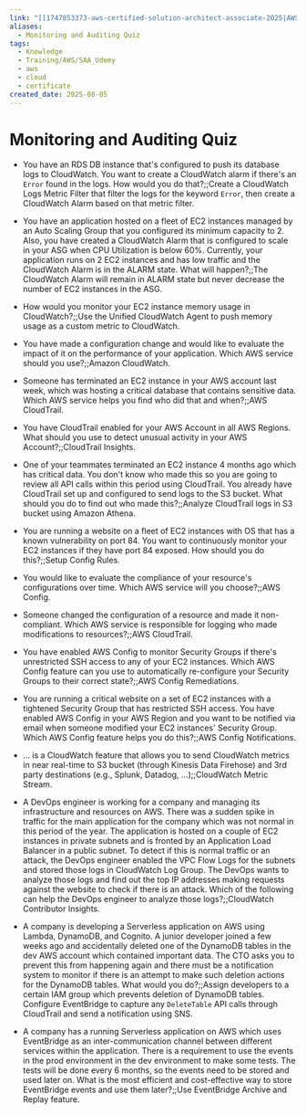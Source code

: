 ```yaml
---
link: "[[1747853373-aws-certified-solution-architect-associate-2025|AWS Certified Solution Architect Associate 2025]]"
aliases:
  - Monitoring and Auditing Quiz
tags:
  - Knowledge
  - Training/AWS/SAA_Udemy
  - aws
  - cloud
  - certificate
created_date: 2025-08-05
---
```

# Monitoring and Auditing Quiz
- You have an RDS DB instance that's configured to push its database logs to CloudWatch. You want to create a CloudWatch alarm if there's an `Error` found in the logs. How would you do that?;;Create a CloudWatch Logs Metric Filter that filter the logs for the keyword `Error`, then create a CloudWatch Alarm based on that metric filter.
<!--SR:!2025-09-29,40,290-->
- You have an application hosted on a fleet of EC2 instances managed by an Auto Scaling Group that you configured its minimum capacity to 2. Also, you have created a CloudWatch Alarm that is configured to scale in your ASG when CPU Utilization is below 60%. Currently, your application runs on 2 EC2 instances and has low traffic and the CloudWatch Alarm is in the ALARM state. What will happen?;;The CloudWatch Alarm will remain in ALARM state but never decrease the number of EC2 instances in the ASG.
<!--SR:!2025-10-19,55,310-->
- How would you monitor your EC2 instance memory usage in CloudWatch?;;Use the Unified CloudWatch Agent to push memory usage as a custom metric to CloudWatch.
<!--SR:!2025-10-07,46,290-->
- You have made a configuration change and would like to evaluate the impact of it on the performance of your application. Which AWS service should you use?;;Amazon CloudWatch.
<!--SR:!2025-10-23,59,310-->
- Someone has terminated an EC2 instance in your AWS account last week, which was hosting a critical database that contains sensitive data. Which AWS service helps you find who did that and when?;;AWS CloudTrail.
<!--SR:!2025-10-24,60,310-->
- You have CloudTrail enabled for your AWS Account in all AWS Regions. What should you use to detect unusual activity in your AWS Account?;;CloudTrail Insights.
<!--SR:!2025-10-18,47,290-->
- One of your teammates terminated an EC2 instance 4 months ago which has critical data. You don't know who made this so you are going to review all API calls within this period using CloudTrail. You already have CloudTrail set up and configured to send logs to the S3 bucket. What should you do to find out who made this?;;Analyze CloudTrail logs in S3 bucket using Amazon Athena.
<!--SR:!2025-10-31,66,310-->
- You are running a website on a fleet of EC2 instances with OS that has a known vulnerability on port 84. You want to continuously monitor your EC2 instances if they have port 84 exposed. How should you do this?;;Setup Config Rules.
<!--SR:!2025-12-25,98,290-->
- You would like to evaluate the compliance of your resource's configurations over time. Which AWS service will you choose?;;AWS Config.
<!--SR:!2025-09-28,27,290-->
- Someone changed the configuration of a resource and made it non-compliant. Which AWS service is responsible for logging who made modifications to resources?;;AWS CloudTrail.
<!--SR:!2026-01-01,105,310-->
- You have enabled AWS Config to monitor Security Groups if there's unrestricted SSH access to any of your EC2 instances. Which AWS Config feature can you use to automatically re-configure your Security Groups to their correct state?;;AWS Config Remediations.
<!--SR:!2025-10-17,46,290-->
- You are running a critical website on a set of EC2 instances with a tightened Security Group that has restricted SSH access. You have enabled AWS Config in your AWS Region and you want to be notified via email when someone modified your EC2 instances' Security Group. Which AWS Config feature helps you do this?;;AWS Config Notifications.
<!--SR:!2025-10-16,45,290-->
- … is a CloudWatch feature that allows you to send CloudWatch metrics in near real-time to S3 bucket (through Kinesis Data Firehose) and 3rd party destinations (e.g., Splunk, Datadog, …);;CloudWatch Metric Stream.
<!--SR:!2025-10-11,46,290-->
- A DevOps engineer is working for a company and managing its infrastructure and resources on AWS. There was a sudden spike in traffic for the main application for the company which was not normal in this period of the year. The application is hosted on a couple of EC2 instances in private subnets and is fronted by an Application Load Balancer in a public subnet. To detect if this is normal traffic or an attack, the DevOps engineer enabled the VPC Flow Logs for the subnets and stored those logs in CloudWatch Log Group. The DevOps wants to analyze those logs and find out the top IP addresses making requests against the website to check if there is an attack. Which of the following can help the DevOps engineer to analyze those logs?;;CloudWatch Contributor Insights.
<!--SR:!2025-10-08,16,250-->
- A company is developing a Serverless application on AWS using Lambda, DynamoDB, and Cognito. A junior developer joined a few weeks ago and accidentally deleted one of the DynamoDB tables in the dev AWS account which contained important data. The CTO asks you to prevent this from happening again and there must be a notification system to monitor if there is an attempt to make such deletion actions for the DynamoDB tables. What would you do?;;Assign developers to a certain IAM group which prevents deletion of DynamoDB tables. Configure EventBridge to capture any `DeleteTable` API calls through CloudTrail and send a notification using SNS.
<!--SR:!2025-10-28,49,250-->
- A company has a running Serverless application on AWS which uses EventBridge as an inter-communication channel between different services within the application. There is a requirement to use the events in the prod environment in the dev environment to make some tests. The tests will be done every 6 months, so the events need to be stored and used later on. What is the most efficient and cost-effective way to store EventBridge events and use them later?;;Use EventBridge Archive and Replay feature.
<!--SR:!2025-12-26,99,310-->





